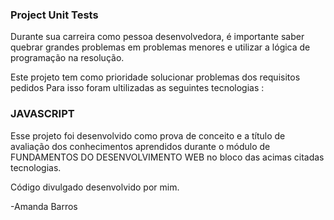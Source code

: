  ### Project Unit Tests
Durante sua carreira como pessoa desenvolvedora, é importante saber quebrar grandes problemas em problemas menores e utilizar a lógica de programação na resolução.

 Este projeto tem como prioridade solucionar problemas dos requisitos pedidos
 Para isso foram ultilizadas as seguintes tecnologias :

### JAVASCRIPT
Esse projeto foi desenvolvido como prova de conceito e a título de avaliação dos conhecimentos aprendidos durante o módulo de FUNDAMENTOS DO DESENVOLVIMENTO WEB no bloco das acimas citadas tecnologias.

Código divulgado desenvolvido por mim.

-Amanda Barros